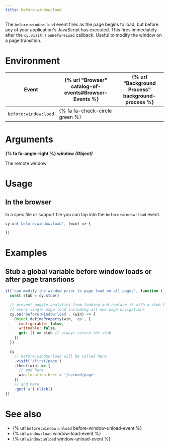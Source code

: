 ```yaml
---
title: before:window:load
---
```


The `before:window:load` event fires as the page begins to load, but before any of your application's JavaScript has executed. This fires immediately after the `cy.visit()` `onBeforeLoad` callback. Useful to modify the window on a page transition.

# Environment

Event | {% url "Browser" catalog-of-events#Browser-Events %} | {% url "Background Process" background-process %}
--- | --- | ---
`before:window:load` | {% fa fa-check-circle green %} |

# Arguments

**{% fa fa-angle-right %} window** ***(Object)***

The remote window

# Usage

## In the browser

In a spec file or support file you can tap into the `before:window:load` event.

```js
cy.on('before:window:load', (win) => {

})
```

# Examples

## Stub a global variable before window loads or after page transitions

```javascript
it('can modify the window prior to page load on all pages', function () {
  const stub = cy.stub()

  // prevent google analytics from loading and replace it with a stub before
  // every single page load including all new page navigations
  cy.on('before:window:load', (win) => {
    Object.defineProperty(win, 'ga', {
      configurable: false,
      writeable: false,
      get: () => stub // always return the stub
    })
  })

  cy
    // before:window:load will be called here
    .visit('/first/page')
    .then((win) => {
      // and here
      win.location.href = '/second/page'
    })
    // and here
    .get('a').click()
})
```

# See also

- {% url `before:window:unload` before-window-unload-event %}
- {% url `window:load` window-load-event %}
- {% url `window:unload` window-unload-event %}
